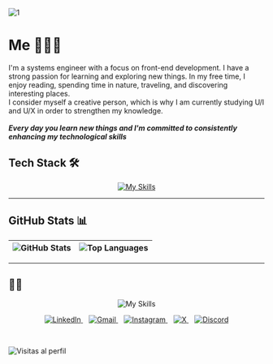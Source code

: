 ![1](https://github.com/user-attachments/assets/8a1711d1-3b79-47f4-b4ef-fd01bcaae95c)

#  Me 👩🏻‍💻
I'm a systems engineer with a focus on front-end development. I have a strong passion for learning and exploring new things. In my free time, I enjoy reading, spending time in nature, traveling, and discovering interesting places. <br>
I consider myself a creative person, which is why I am currently studying U/I and U/X in order to strengthen my knowledge. <br>
<br>
***Every day you learn new things and I'm committed to consistently enhancing my technological skills***



## Tech Stack 🛠️

<p align="center">
  <a href="https://skillicons.dev">
    <img src="https://skillicons.dev/icons?i=git,github,html,css,sass,tailwind,bootstrap,js,react,figma" alt="My Skills"/>
  </a>
</p>

---

## GitHub Stats 📊

<div align="center">

| ![GitHub Stats](https://github-readme-stats.vercel.app/api?username=vanessann-dev&theme=blueberry&hide_border=false&include_all_commits=false&count_private=false) | ![Top Languages](https://github-readme-stats.vercel.app/api/top-langs/?username=vanessann-dev&theme=blueberry&hide_border=false&include_all_commits=false&count_private=false&layout=compact) |
|---|---|

</div>


---


## 🙌🏻

<p align="center">
  <img src="https://github.com/user-attachments/assets/d8a8a621-02db-4964-a3c7-c511a47dfdfb" alt="My Skills"/>
</p>

<p align="center">
  <a href="https://www.linkedin.com/in/dev-vanessan/" target="_blank">
    <img src="https://img.shields.io/badge/LinkedIn-%230077B5.svg?style=for-the-badge&logo=linkedin&logoColor=white" alt="LinkedIn" />
  </a>&nbsp;&nbsp;
  <a href="mailto:vanessapulido100@gmail.com">
    <img src="https://img.shields.io/badge/Gmail-D14836.svg?style=for-the-badge&logo=gmail&logoColor=white" alt="Gmail" />
  </a>&nbsp;&nbsp;
  <a href="https://www.instagram.com/vanessandev?igsh=MXQ2aGR2Y3FsY2lnNQ==" target="_blank">
    <img src="https://img.shields.io/badge/Instagram-%23E4405F.svg?style=for-the-badge&logo=instagram&logoColor=white" alt="Instagram" />
  </a>&nbsp;&nbsp;
  <a href="https://x.com/VannesanDev" target="_blank">
    <img src="https://img.shields.io/badge/X-%23000000.svg?style=for-the-badge&logo=x&logoColor=white" alt="X" />
  </a>&nbsp;&nbsp;
  <a href="https://discord.com/users/5217" target="_blank">
    <img src="https://img.shields.io/badge/Discord-%237289DA.svg?style=for-the-badge&logo=discord&logoColor=white" alt="Discord" />
  </a>
</p>



<br/>

![Visitas al perfil](https://komarev.com/ghpvc/?username=vanessann-dev)
